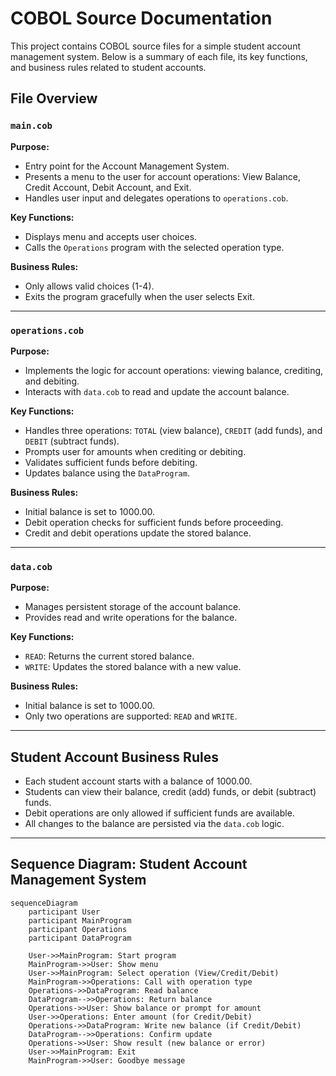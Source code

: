 # COBOL Source Documentation

This project contains COBOL source files for a simple student account management system. Below is a summary of each file, its key functions, and business rules related to student accounts.

## File Overview

### `main.cob`
**Purpose:**
- Entry point for the Account Management System.
- Presents a menu to the user for account operations: View Balance, Credit Account, Debit Account, and Exit.
- Handles user input and delegates operations to `operations.cob`.

**Key Functions:**
- Displays menu and accepts user choices.
- Calls the `Operations` program with the selected operation type.

**Business Rules:**
- Only allows valid choices (1-4).
- Exits the program gracefully when the user selects Exit.

---

### `operations.cob`
**Purpose:**
- Implements the logic for account operations: viewing balance, crediting, and debiting.
- Interacts with `data.cob` to read and update the account balance.

**Key Functions:**
- Handles three operations: `TOTAL` (view balance), `CREDIT` (add funds), and `DEBIT` (subtract funds).
- Prompts user for amounts when crediting or debiting.
- Validates sufficient funds before debiting.
- Updates balance using the `DataProgram`.

**Business Rules:**
- Initial balance is set to 1000.00.
- Debit operation checks for sufficient funds before proceeding.
- Credit and debit operations update the stored balance.

---

### `data.cob`
**Purpose:**
- Manages persistent storage of the account balance.
- Provides read and write operations for the balance.

**Key Functions:**
- `READ`: Returns the current stored balance.
- `WRITE`: Updates the stored balance with a new value.

**Business Rules:**
- Initial balance is set to 1000.00.
- Only two operations are supported: `READ` and `WRITE`.

---

## Student Account Business Rules
- Each student account starts with a balance of 1000.00.
- Students can view their balance, credit (add) funds, or debit (subtract) funds.
- Debit operations are only allowed if sufficient funds are available.
- All changes to the balance are persisted via the `data.cob` logic.

---

## Sequence Diagram: Student Account Management System

```mermaid
sequenceDiagram
    participant User
    participant MainProgram
    participant Operations
    participant DataProgram

    User->>MainProgram: Start program
    MainProgram->>User: Show menu
    User->>MainProgram: Select operation (View/Credit/Debit)
    MainProgram->>Operations: Call with operation type
    Operations->>DataProgram: Read balance
    DataProgram-->>Operations: Return balance
    Operations->>User: Show balance or prompt for amount
    User->>Operations: Enter amount (for Credit/Debit)
    Operations->>DataProgram: Write new balance (if Credit/Debit)
    DataProgram-->>Operations: Confirm update
    Operations->>User: Show result (new balance or error)
    User->>MainProgram: Exit
    MainProgram->>User: Goodbye message
```
